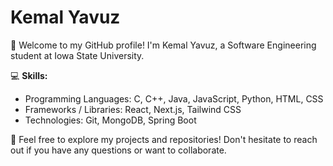 # Kemal Yavuz

👋 Welcome to my GitHub profile! I'm Kemal Yavuz, a Software Engineering student at Iowa State University.

💻 **Skills:**
- Programming Languages: C, C++, Java, JavaScript, Python, HTML, CSS
- Frameworks / Libraries: React, Next.js, Tailwind CSS
- Technologies: Git, MongoDB, Spring Boot

🌟 Feel free to explore my projects and repositories! Don't hesitate to reach out if you have any questions or want to collaborate.

